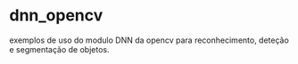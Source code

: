 # dnn_opencv
exemplos de uso do modulo DNN da opencv para reconhecimento, deteção e segmentação de objetos.
